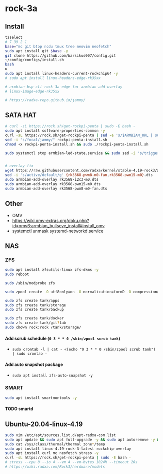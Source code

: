 # rock-3a
## Install
```bash
tzselect
# 7 39 2 1
base="mc git btop ncdu tmux tree neovim neofetch"
sudo apt install git $base -y
git clone https://github.com/barsikus007/config.git
~/config/configs/install.sh
bash
u
sudo apt install linux-headers-current-rockchip64 -y
# sudo apt install linux-headers-edge-rk35xx

# armbian-bsp-cli-rock-3a-edge for armbian-add-overlay
# linux-image-edge-rk35xx

# https://radxa-repo.github.io/jammy/
```

## SATA HAT
```bash
# curl -sL https://rock.sh/get-rockpi-penta | sudo -E bash -
sudo apt install software-properties-common -y
curl -sL https://rock.sh/get-rockpi-penta | sed -e 's/$ARMBIAN_URL | sudo -E bash -/$ARMBIAN_URL > rockpi-penta-install.sh/' | sudo -E bash -
sed -i "s/focal/jammy/" rockpi-penta-install.sh
chmod +x rockpi-penta-install.sh && sudo ./rockpi-penta-install.sh

sudo systemctl stop armbian-led-state.service && sudo sed -i 's/trigger=heartbeat/trigger=none/' /etc/armbian-leds.conf && sudo sed -i 's/brightness=0/brightness=1/' /etc/armbian-leds.conf && sudo systemctl start armbian-led-state.service


# overlay fix
wget https://raw.githubusercontent.com/radxa/kernel/stable-4.19-rock3/arch/arm64/boot/dts/rockchip/overlay/{rk3568-pwm8-m0-fan,rk3568-pwm15-m0,rk3568-i2c3-m0}.dts
sed -i 's/active/default/g' {rk3568-pwm8-m0-fan,rk3568-pwm15-m0}.dts
sudo armbian-add-overlay rk3568-i2c3-m0.dts
sudo armbian-add-overlay rk3568-pwm15-m0.dts
sudo armbian-add-overlay rk3568-pwm8-m0-fan.dts
```

## Other
- OMV
- https://wiki.omv-extras.org/doku.php?id=omv6:armbian_bullseye_install#install_omv
- systemctl unmask systemd-networkd.service

## NAS
### ZFS
```bash
sudo apt install zfsutils-linux zfs-dkms -y
sudo reboot

sudo /sbin/modprobe zfs

sudo zpool create -O utf8only=on -O normalization=formD -O compression=lz4 tank raidz sda sdb sdc sdd

sudo zfs create tank/apps
sudo zfs create tank/storage
sudo zfs create tank/backup

sudo zfs create tank/docker
sudo zfs create tank/git?lab
sudo chown rock:rock /tank/storage/
```
#### Add scrub schedule (`0 3 * * 0 /sbin/zpool scrub tank`)
- `sudo crontab -l | cat - <(echo "0 3 * * 0 /sbin/zpool scrub tank") | sudo crontab -`

#### Add auto snapshot package
- `sudo apt install zfs-auto-snapshot -y`

### SMART
```bash
sudo apt install smartmontools -y
```
#### TODO smartd

## Ubuntu-20.04-linux-4.19
```bash
sudo vim /etc/apt/sources.list.d/apt-radxa-com.list
sudo apt update && sudo apt full-upgrade -y && sudo apt autoremove -y && sudo apt clean
sudo cat /sys/class/thermal/thermal_zone*/temp
sudo apt install linux-4.19-rock-3-latest rockchip-overlay
sudo apt install curl mc neofetch stress -y
curl -sL https://rock.sh/get-rockpi-penta | sudo -E bash -
# stress --cpu 8 --io 4 --vm 4 --vm-bytes 1024M --timeout 20s
# https://wiki.radxa.com/Rock3/hardware/models
```
